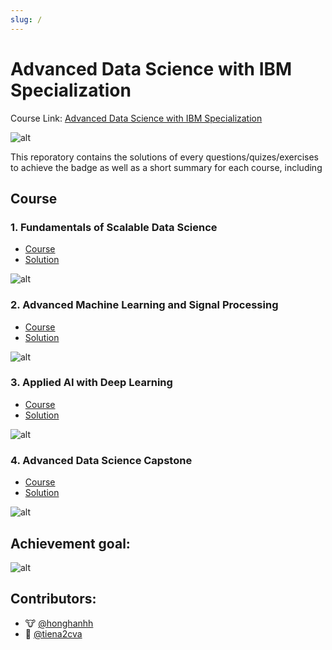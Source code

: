 ```yaml
---
slug: /
---
```


# Advanced Data Science with IBM Specialization

Course Link: [Advanced Data Science with IBM Specialization](https://www.coursera.org/specializations/advanced-data-science-ibm)

![alt](./Badges/advanced_ds.png)

This reporatory contains the solutions of every questions/quizes/exercises to achieve the badge as well as a short summary for each course, including

## Course

### 1. Fundamentals of Scalable Data Science

- [Course](https://www.coursera.org/learn/ds)
- [Solution](./Course%201:%20Fundamentals%20of%20Scalable%20Data%20Science/README.md)

![alt](./Badges/Fundamentals-of-Scalable-Data-Science.png)

### 2. Advanced Machine Learning and Signal Processing

- [Course](https://www.coursera.org/learn/advanced-machine-learning-signal-processing)
- [Solution](./Course%202:%20Advanced%20Machine%20Learning%20and%20Signal%20Processing/README.md)

![alt](./Badges/Advanced-Machine-Learning-and-Signal-Processing.png)

### 3. Applied AI with Deep Learning

- [Course](https://www.coursera.org/learn/ai)
- [Solution](./Course%203:%20Applied%20AI%20with%20DeepLearning/README.md)

![alt](./Badges/Applied-AI-with-DeepLearning.png)

### 4. Advanced Data Science Capstone

- [Course](https://www.coursera.org/learn/advanced-data-science-capstone)
- [Solution](./Course%204:%20Advanced%20Data%20Science%20Capstone/README.md)

![alt](./Badges/Advanced-Data-Science-Capstone.png)

## Achievement goal:

![alt](./Badges/Advanced-Data-Science-with-IBM.png)

## Contributors:

- 🐮 [@honghanhh](https://github.com/honghanhh)
- 🐔 [@tiena2cva](https://github.com/tiena2cva)
